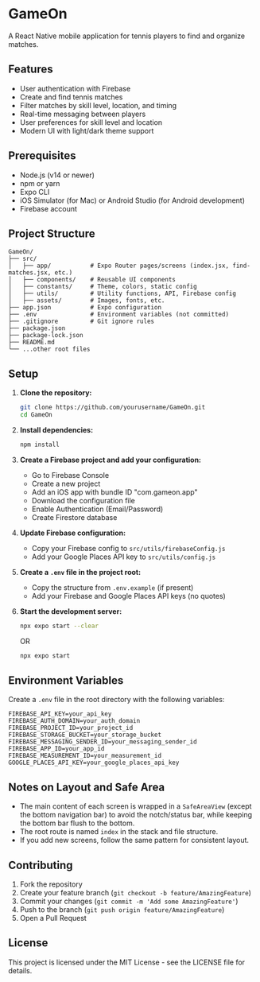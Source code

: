 # GameOn

A React Native mobile application for tennis players to find and organize matches.

## Features

- User authentication with Firebase
- Create and find tennis matches
- Filter matches by skill level, location, and timing
- Real-time messaging between players
- User preferences for skill level and location
- Modern UI with light/dark theme support

## Prerequisites

- Node.js (v14 or newer)
- npm or yarn
- Expo CLI
- iOS Simulator (for Mac) or Android Studio (for Android development)
- Firebase account

## Project Structure

```
GameOn/
├── src/
│   ├── app/           # Expo Router pages/screens (index.jsx, find-matches.jsx, etc.)
│   ├── components/    # Reusable UI components
│   ├── constants/     # Theme, colors, static config
│   ├── utils/         # Utility functions, API, Firebase config
│   ├── assets/        # Images, fonts, etc.
├── app.json           # Expo configuration
├── .env               # Environment variables (not committed)
├── .gitignore         # Git ignore rules
├── package.json
├── package-lock.json
├── README.md
└── ...other root files
```

## Setup

1. **Clone the repository:**
   ```bash
   git clone https://github.com/yourusername/GameOn.git
   cd GameOn
   ```

2. **Install dependencies:**
   ```bash
   npm install
   ```

3. **Create a Firebase project and add your configuration:**
   - Go to Firebase Console
   - Create a new project
   - Add an iOS app with bundle ID "com.gameon.app"
   - Download the configuration file
   - Enable Authentication (Email/Password)
   - Create Firestore database

4. **Update Firebase configuration:**
   - Copy your Firebase config to `src/utils/firebaseConfig.js`
   - Add your Google Places API key to `src/utils/config.js`

5. **Create a `.env` file in the project root:**
   - Copy the structure from `.env.example` (if present)
   - Add your Firebase and Google Places API keys (no quotes)

6. **Start the development server:**
   ```bash
   npx expo start --clear
   ```
   OR
   ```bash
   npx expo start
   ```

## Environment Variables

Create a `.env` file in the root directory with the following variables:
```
FIREBASE_API_KEY=your_api_key
FIREBASE_AUTH_DOMAIN=your_auth_domain
FIREBASE_PROJECT_ID=your_project_id
FIREBASE_STORAGE_BUCKET=your_storage_bucket
FIREBASE_MESSAGING_SENDER_ID=your_messaging_sender_id
FIREBASE_APP_ID=your_app_id
FIREBASE_MEASUREMENT_ID=your_measurement_id
GOOGLE_PLACES_API_KEY=your_google_places_api_key
```

## Notes on Layout and Safe Area
- The main content of each screen is wrapped in a `SafeAreaView` (except the bottom navigation bar) to avoid the notch/status bar, while keeping the bottom bar flush to the bottom.
- The root route is named `index` in the stack and file structure.
- If you add new screens, follow the same pattern for consistent layout.

## Contributing

1. Fork the repository
2. Create your feature branch (`git checkout -b feature/AmazingFeature`)
3. Commit your changes (`git commit -m 'Add some AmazingFeature'`)
4. Push to the branch (`git push origin feature/AmazingFeature`)
5. Open a Pull Request

## License

This project is licensed under the MIT License - see the LICENSE file for details. 